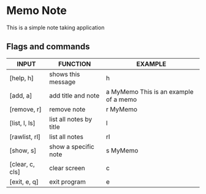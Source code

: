 # Memo Note

This is a simple note taking application

## Flags and commands

| INPUT           | FUNCTION                | EXAMPLE                               |
| --------------- | ----------------------- | ------------------------------------- |
| [help, h]       | shows this message      | h                                     |
| [add, a]        | add title and note      | a MyMemo This is an example of a memo |
| [remove, r]     | remove note             | r MyMemo                              |
| [list, l, ls]   | list all notes by title | l                                     |
| [rawlist, rl]   | list all notes          | rl                                    |
| [show, s]       | show a specific note    | s MyMemo                              |
| [clear, c, cls] | clear screen            | c                                     |
| [exit, e, q]    | exit program            | e                                     |
